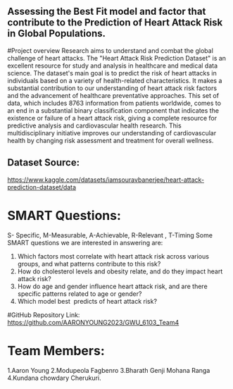 ## Assessing the Best Fit model and factor that contribute to the Prediction of Heart Attack Risk in Global Populations.
#Project overview
Research aims to understand and combat the global challenge of heart attacks. The "Heart Attack Risk Prediction Dataset" is an excellent resource for study and analysis in healthcare and medical data science. The dataset's main goal is to predict the risk of heart attacks in individuals based on a variety of health-related characteristics. It makes a substantial contribution to our understanding of heart attack risk factors and the advancement of healthcare preventative approaches. This set of data, which includes 8763 information from patients worldwide, comes to an end in a substantial binary classification component that indicates the existence or failure of a heart attack risk, giving a complete resource for predictive analysis and cardiovascular health research. This multidisciplinary initiative improves our understanding of cardiovascular health by changing risk assessment and treatment for overall wellness.
## Dataset Source:
https://www.kaggle.com/datasets/iamsouravbanerjee/heart-attack-prediction-dataset/data
# SMART  Questions:
S- Specific, M-Measurable, A-Achievable, R-Relevant , T-Timing Some SMART questions we are interested in answering are:
1. Which factors most correlate with heart attack risk across various groups, and what patterns contribute to this risk?
2. How do cholesterol levels and obesity relate, and do they impact heart attack risk?
3. How do age and gender influence heart attack risk, and are there specific patterns related to age or gender?
4. Which model best  predicts of heart attack risk?

#GitHub Repository Link:
https://github.com/AARONYOUNG2023/GWU_6103_Team4
# Team Members:
1.Aaron Young
2.Modupeola Fagbenro 
3.Bharath Genji Mohana Ranga 
4.Kundana chowdary Cherukuri.